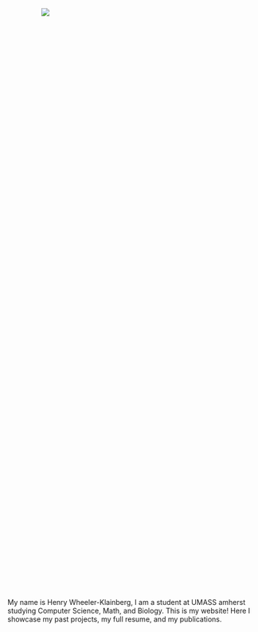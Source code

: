 

<!-- div style="text-align: center;">
      <img src="https://github.com/Henry-WK/henry-wk.github.io/assets/152219380/644743a4-1010-45ad-83ec-152d4a763922" height="800" width ="1000">
</div !-->

<div style="text-align: center; height: 30%; width:30%;">
      <img src="https://github.com/Henry-WK/henry-wk.github.io/assets/152219380/7f632b5e-4a1f-4f87-81b0-3378f4e2258d">
</div>

My name is Henry Wheeler-Klainberg, I am a student at UMASS amherst studying Computer Science, Math, and Biology. This is my website! Here I showcase my past projects, my full resume, and my publications.
